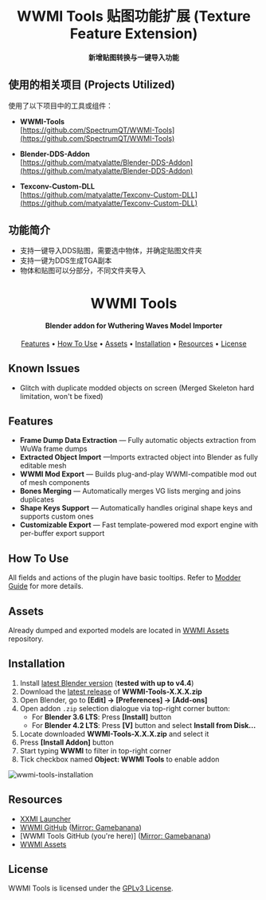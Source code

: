 <h1 align="center">WWMI Tools 贴图功能扩展 (Texture Feature Extension)</h1>

<h4 align="center">新增贴图转换与一键导入功能</h4>



## 使用的相关项目 (Projects Utilized)

使用了以下项目中的工具或组件：
- **WWMI-Tools**  
  [https://github.com/SpectrumQT/WWMI-Tools](https://github.com/SpectrumQT/WWMI-Tools)

- **Blender-DDS-Addon**  
  [https://github.com/matyalatte/Blender-DDS-Addon](https://github.com/matyalatte/Blender-DDS-Addon)

- **Texconv-Custom-DLL**  
  [https://github.com/matyalatte/Texconv-Custom-DLL](https://github.com/matyalatte/Texconv-Custom-DLL)

## 功能简介

- 支持一键导入DDS贴图，需要选中物体，并确定贴图文件夹
- 支持一键为DDS生成TGA副本
- 物体和贴图可以分部分，不同文件夹导入  

  
    
<h1 align="center">WWMI Tools</h1>

<h4 align="center">Blender addon for Wuthering Waves Model Importer</h4>
<p align="center">
  <a href="#features">Features</a> •
  <a href="#how-to-use">How To Use</a> • 
  <a href="#assets">Assets</a> •
  <a href="#installation">Installation</a> •
  <a href="#resources">Resources</a> •
  <a href="#license">License</a>
</p>

## Known Issues

- Glitch with duplicate modded objects on screen (Merged Skeleton hard limitation, won't be fixed)

## Features  

- **Frame Dump Data Extraction** — Fully automatic objects extraction from WuWa frame dumps
- **Extracted Object Import** —Imports extracted object into Blender as fully editable mesh
- **WWMI Mod Export** — Builds plug-and-play WWMI-compatible mod out of mesh components
- **Bones Merging** — Automatically merges VG lists merging and joins duplicates 
- **Shape Keys Support** — Automatically handles original shape keys and supports custom ones
- **Customizable Export** — Fast template-powered mod export engine with per-buffer export support

## How To Use

All fields and actions of the plugin have basic tooltips. Refer to [Modder Guide](https://github.com/SpectrumQT/WWMI-TOOLS/blob/main/guides/modder_guide.md) for more details.

## Assets  

Already dumped and exported models are located in [WWMI Assets](https://github.com/SpectrumQT/WWMI-Assets) repository.

## Installation

1. Install [latest Blender version](https://www.blender.org/download/) (**tested with up to v4.4**)
2. Download the [latest release](https://github.com/SpectrumQT/WWMI-Tools/releases/latest) of **WWMI-Tools-X.X.X.zip**
3. Open Blender, go to **[Edit] -> [Preferences] -> [Add-ons]**
4. Open addon `.zip` selection dialogue via top-right corner button:
    * For **Blender 3.6 LTS**: Press **[Install]** button
    * For **Blender 4.2 LTS**: Press **[V]** button and select **Install from Disk...**
5. Locate downloaded **WWMI-Tools-X.X.X.zip** and select it
6. Press **[Install Addon]** button
7. Start typing  **WWMI** to filter in top-right corner
8. Tick checkbox named **Object: WWMI Tools** to enable addon

![wwmi-tools-installation](https://github.com/SpectrumQT/WWMI-TOOLS/blob/main/public-media/Installation.gif)

## Resources

- [XXMI Launcher](https://github.com/SpectrumQT/XXMI-Launcher)
- [WWMI GitHub](https://github.com/SpectrumQT/WWMI) ([Mirror: Gamebanana](https://gamebanana.com/tools/17252))
- [WWMI Tools GitHub (you're here)] ([Mirror: Gamebanana](https://gamebanana.com/tools/17289))
- [WWMI Assets](https://github.com/SpectrumQT/WWMI-Assets)
  
## License

WWMI Tools is licensed under the [GPLv3 License](https://github.com/SpectrumQT/WWMI-Tools/blob/main/LICENSE).
